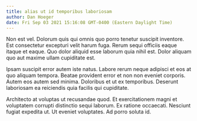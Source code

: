 ```yaml
---
title: alias ut id temporibus laboriosam
author: Dan Hoeger
date: Fri Sep 03 2021 15:16:08 GMT-0400 (Eastern Daylight Time)
---
```

Non est vel. Dolorum quis qui omnis quo porro tenetur suscipit inventore. Est consectetur excepturi velit harum fuga. Rerum sequi officiis eaque itaque et eaque. Quo dolor aliquid esse laborum quia nihil est. Dolor aliquam quo aut maxime ullam cupiditate est.

 Ipsam suscipit error autem iste natus. Labore rerum neque adipisci et eos at quo aliquam tempora. Beatae provident error et non non eveniet corporis. Autem eos autem sed minima. Doloribus et ut ex temporibus. Deserunt laboriosam ea reiciendis quia facilis qui cupiditate.

 Architecto at voluptas ut recusandae quod. Et exercitationem magni et voluptatem corrupti distinctio sequi laborum. Ex ratione occaecati. Nesciunt fugiat expedita ut. Ut eveniet voluptates. Ad porro soluta id.